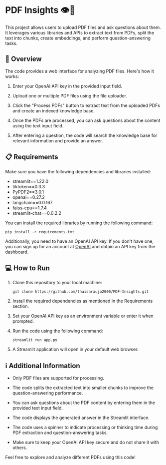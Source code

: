 # PDF Insights 👁️📄

This project allows users to upload PDF files and ask questions about them. It leverages various libraries and APIs to extract text from PDFs, split the text into chunks, create embeddings, and perform question-answering tasks.

## 📝 Overview

The code provides a web interface for analyzing PDF files. Here's how it works:

1. Enter your OpenAI API key in the provided input field.

2. Upload one or multiple PDF files using the file uploader.

3. Click the "Process PDFs" button to extract text from the uploaded PDFs and create an indexed knowledge base.

4. Once the PDFs are processed, you can ask questions about the content using the text input field.

5. After entering a question, the code will search the knowledge base for relevant information and provide an answer.

## 📋 Requirements

Make sure you have the following dependencies and libraries installed:

- streamlit==1.22.0
- tiktoken==0.3.3
- PyPDF2==3.0.1
- openai==0.27.2
- langchain==0.0.167
- faiss-cpu==1.7.4
- streamlit-chat==0.0.2.2

You can install the required libraries by running the following command:
```
pip install -r requirements.txt
```

Additionally, you need to have an OpenAI API key. If you don't have one, you can sign up for an account at [OpenAI](https://openai.com/) and obtain an API key from the dashboard.

## 💻 How to Run

1. Clone this repository to your local machine:
    ```
    git clone https://github.com/thaisaraujo2000/PDF-Insights.git
    ```

2. Install the required dependencies as mentioned in the Requirements section.

3. Set your OpenAI API key as an environment variable or enter it when prompted.

4. Run the code using the following command:
    ```
    streamlit run app.py
    ```

5. A Streamlit application will open in your default web browser.

## ℹ️ Additional Information

- Only PDF files are supported for processing.

- The code splits the extracted text into smaller chunks to improve the question-answering performance.

- You can ask questions about the PDF content by entering them in the provided text input field.

- The code displays the generated answer in the Streamlit interface.

- The code uses a spinner to indicate processing or thinking time during PDF extraction and question-answering tasks.

- Make sure to keep your OpenAI API key secure and do not share it with others.

Feel free to explore and analyze different PDFs using this code!